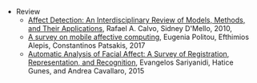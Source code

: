 * Review
  * [Affect Detection: An Interdisciplinary Review of Models, Methods, and Their Applications](http://ieeexplore.ieee.org/document/5520655/), Rafael A. Calvo, Sidney D'Mello, 2010, 
  * [A survey on mobile affective computing](https://www.sciencedirect.com/science/article/pii/S1574013717300382), Eugenia Politou, Efthimios Alepis, Constantinos Patsakis, 2017
  * [Automatic Analysis of Facial Affect: A Survey of Registration, Representation, and Recognition](http://ieeexplore.ieee.org/abstract/document/6940284/), Evangelos Sariyanidi, Hatice Gunes, and Andrea Cavallaro, 2015
